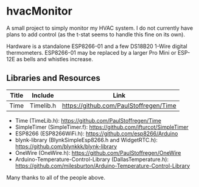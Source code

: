 # hvacMonitor

A small project to simply monitor my HVAC system. I do not currently have plans to add control (as the t-stat seems to handle this fine on its own).

Hardware is a standalone ESP8266-01 and a few DS18B20 1-Wire digital thermometers. ESP8266-01 may be replaced by a larger Pro Mini or ESP-12E as bells and whistles increase.

## Libraries and Resources

Title | Include | Link
------|---------|-----
Time | Timelib.h | https://github.com/PaulStoffregen/Time
* Time (TimeLib.h): https://github.com/PaulStoffregen/Time
* SimpleTimer (SimpleTimer.f): https://github.com/jfturcot/SimpleTimer
* ESP8266 (ESP8266WiFi.h): https://github.com/esp8266/Arduino
* blynk-library (BlynkSimpleEsp8266.h and WidgetRTC.h): https://github.com/blynkkk/blynk-library
* OneWire (OneWire.h): https://github.com/PaulStoffregen/OneWire
* Arduino-Temperature-Control-Library (DallasTemperature.h): https://github.com/milesburton/Arduino-Temperature-Control-Library

Many thanks to all of the people above.

